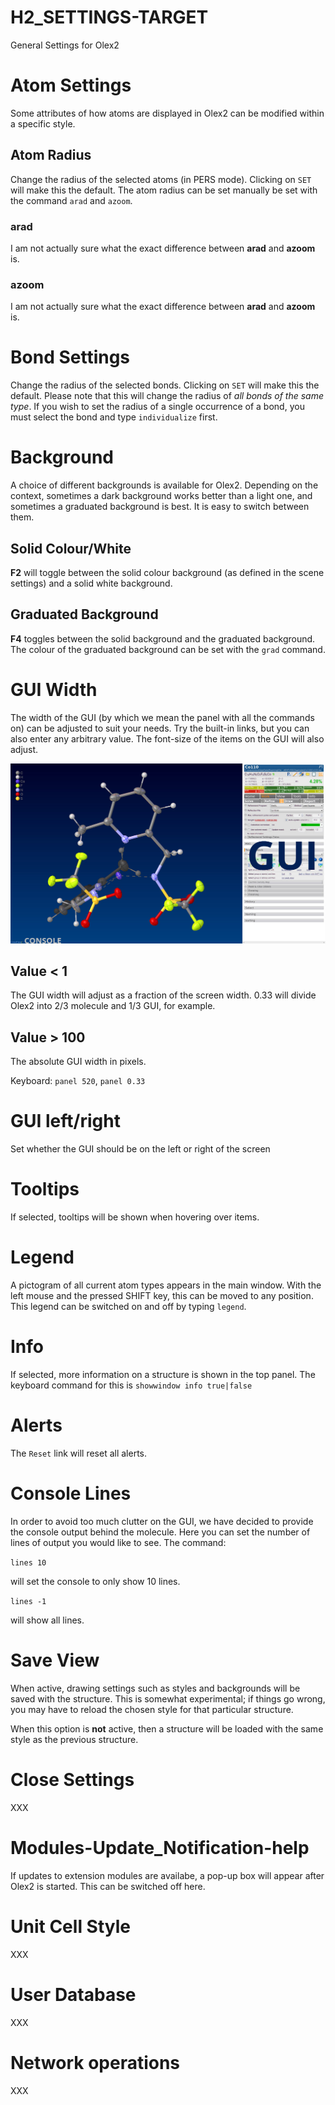 # H2_SETTINGS-TARGET
General Settings for Olex2

# Atom Settings
Some attributes of how atoms are displayed in Olex2 can be modified within a specific style.

## Atom Radius
Change the radius of the selected atoms (in PERS mode). Clicking on `SET` will make this the default. The atom radius can be set manually be set with the command `arad` and `azoom`.

### arad
I am not actually sure what the exact difference between **arad** and **azoom** is.

### azoom
I am not actually sure what the exact difference between **arad** and **azoom** is.

# Bond Settings
Change the radius of the selected bonds. Clicking on `SET` will make this the default. Please note that this will change the radius of *all bonds of the same type*. If you wish to set the radius of a single occurrence of a bond, you must select the bond and type `individualize` first.

# Background
A choice of different backgrounds is available for Olex2. Depending on the context, sometimes a dark background works better than a light one, and sometimes a graduated background is best. It is easy to switch between them.

## Solid Colour/White
**F2** will toggle between the solid colour background (as defined in the scene settings) and a solid white background.

## Graduated Background
**F4** toggles between the solid background and the graduated background. The colour of the graduated background can be set with the `grad` command.

# GUI Width
The width of the GUI (by which we mean the panel with all the commands on) can be adjusted to suit your needs. Try the built-in links, but you can also enter any arbitrary value. The font-size of the items on the GUI will also adjust.

![The Olex2 GUI](images/gui.jpg)

## Value < 1
The GUI width will adjust as a fraction of the screen width. 0.33 will divide Olex2 into 2/3 molecule and 1/3 GUI, for example.

## Value > 100
The absolute GUI width in pixels.

Keyboard: `panel 520`, `panel 0.33`

# GUI left/right
Set whether the GUI should be on the left or right of the screen

# Tooltips
If selected, tooltips will be shown when hovering over items.

# Legend
A pictogram of all current atom types appears in the main window. With the left mouse and the pressed SHIFT key, this can be moved to any position. This legend can be switched on and off by typing `legend`.

# Info
If selected, more information on a structure is shown in the top panel. The keyboard command for this is `showwindow info true|false`

# Alerts
The `Reset` link will reset all alerts.

# Console Lines
In order to avoid too much clutter on the GUI, we have decided to provide the console output behind the molecule. Here you can set the number of lines of output you would like to see. The command:

`lines 10`

will set the console to only show 10 lines.

`lines -1`

will show all lines.

# Save View
When active, drawing settings such as styles and backgrounds will be saved with the structure. This is somewhat experimental; if things go wrong, you may have to reload the chosen style for that particular structure.

When this option is **not** active, then a structure will be loaded with the same style as the previous structure.

# Close Settings
XXX

# Modules-Update_Notification-help
If updates to extension modules are availabe, a pop-up box will appear after Olex2 is started. This can be switched off here.

# Unit Cell Style
XXX

# User Database
XXX

# Network operations
XXX
